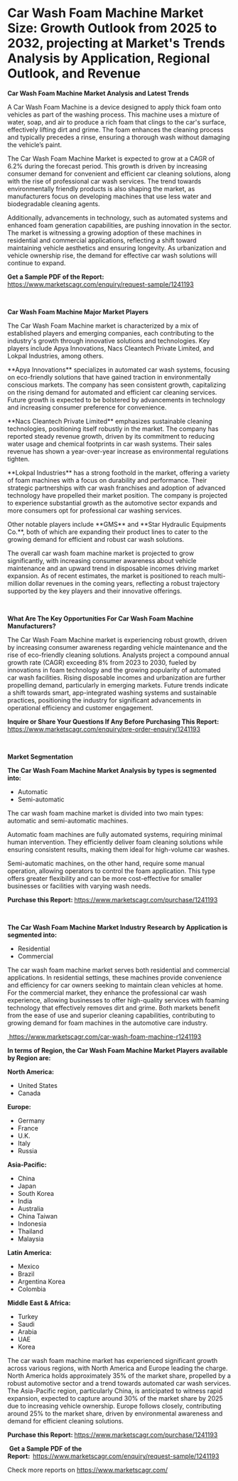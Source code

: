 <p><h1>Car Wash Foam Machine Market Size: Growth Outlook from 2025 to 2032, projecting at Market's Trends Analysis by Application, Regional Outlook, and Revenue</h1></p><p><strong>Car Wash Foam Machine Market Analysis and Latest Trends</strong></p>
<p><p>A Car Wash Foam Machine is a device designed to apply thick foam onto vehicles as part of the washing process. This machine uses a mixture of water, soap, and air to produce a rich foam that clings to the car's surface, effectively lifting dirt and grime. The foam enhances the cleaning process and typically precedes a rinse, ensuring a thorough wash without damaging the vehicle’s paint.</p><p>The Car Wash Foam Machine Market is expected to grow at a CAGR of 6.2% during the forecast period. This growth is driven by increasing consumer demand for convenient and efficient car cleaning solutions, along with the rise of professional car wash services. The trend towards environmentally friendly products is also shaping the market, as manufacturers focus on developing machines that use less water and biodegradable cleaning agents.</p><p>Additionally, advancements in technology, such as automated systems and enhanced foam generation capabilities, are pushing innovation in the sector. The market is witnessing a growing adoption of these machines in residential and commercial applications, reflecting a shift toward maintaining vehicle aesthetics and ensuring longevity. As urbanization and vehicle ownership rise, the demand for effective car wash solutions will continue to expand.</p></p>
<p><strong>Get a Sample PDF of the Report:&nbsp;</strong> <a href="https://www.marketscagr.com/enquiry/request-sample/1241193?utm_campaign=1948&utm_medium=2&utm_source=Github&utm_content=ia&utm_term=11042025&utm_id=car-wash-foam-machine">https://www.marketscagr.com/enquiry/request-sample/1241193</a></p>
<p>&nbsp;</p>
<p><strong>Car Wash Foam Machine Major Market Players</strong></p>
<p><p>The Car Wash Foam Machine market is characterized by a mix of established players and emerging companies, each contributing to the industry's growth through innovative solutions and technologies. Key players include Apya Innovations, Nacs Cleantech Private Limited, and Lokpal Industries, among others.</p><p>**Apya Innovations** specializes in automated car wash systems, focusing on eco-friendly solutions that have gained traction in environmentally conscious markets. The company has seen consistent growth, capitalizing on the rising demand for automated and efficient car cleaning services. Future growth is expected to be bolstered by advancements in technology and increasing consumer preference for convenience.</p><p>**Nacs Cleantech Private Limited** emphasizes sustainable cleaning technologies, positioning itself robustly in the market. The company has reported steady revenue growth, driven by its commitment to reducing water usage and chemical footprints in car wash systems. Their sales revenue has shown a year-over-year increase as environmental regulations tighten.</p><p>**Lokpal Industries** has a strong foothold in the market, offering a variety of foam machines with a focus on durability and performance. Their strategic partnerships with car wash franchises and adoption of advanced technology have propelled their market position. The company is projected to experience substantial growth as the automotive sector expands and more consumers opt for professional car washing services.</p><p>Other notable players include **GMS** and **Star Hydraulic Equipments Co.**, both of which are expanding their product lines to cater to the growing demand for efficient and robust car wash solutions.</p><p>The overall car wash foam machine market is projected to grow significantly, with increasing consumer awareness about vehicle maintenance and an upward trend in disposable incomes driving market expansion. As of recent estimates, the market is positioned to reach multi-million dollar revenues in the coming years, reflecting a robust trajectory supported by the key players and their innovative offerings.</p></p>
<p>&nbsp;</p>
<p><strong>What Are The Key Opportunities For Car Wash Foam Machine Manufacturers?</strong></p>
<p><p>The Car Wash Foam Machine market is experiencing robust growth, driven by increasing consumer awareness regarding vehicle maintenance and the rise of eco-friendly cleaning solutions. Analysts project a compound annual growth rate (CAGR) exceeding 8% from 2023 to 2030, fueled by innovations in foam technology and the growing popularity of automated car wash facilities. Rising disposable incomes and urbanization are further propelling demand, particularly in emerging markets. Future trends indicate a shift towards smart, app-integrated washing systems and sustainable practices, positioning the industry for significant advancements in operational efficiency and customer engagement.</p></p>
<p><strong>Inquire or Share Your Questions If Any Before Purchasing This Report:</strong> <a href="https://www.marketscagr.com/enquiry/pre-order-enquiry/1241193?utm_campaign=1948&utm_medium=2&utm_source=Github&utm_content=ia&utm_term=11042025&utm_id=car-wash-foam-machine">https://www.marketscagr.com/enquiry/pre-order-enquiry/1241193</a></p>
<p>&nbsp;</p>
<p><strong>Market Segmentation</strong></p>
<p><strong>The Car Wash Foam Machine Market Analysis by types is segmented into:</strong></p>
<p><ul><li>Automatic</li><li>Semi-automatic</li></ul></p>
<p><p>The car wash foam machine market is divided into two main types: automatic and semi-automatic machines. </p><p>Automatic foam machines are fully automated systems, requiring minimal human intervention. They efficiently deliver foam cleaning solutions while ensuring consistent results, making them ideal for high-volume car washes.</p><p>Semi-automatic machines, on the other hand, require some manual operation, allowing operators to control the foam application. This type offers greater flexibility and can be more cost-effective for smaller businesses or facilities with varying wash needs.</p></p>
<p><strong>Purchase this Report:&nbsp;</strong><a href="https://www.marketscagr.com/purchase/1241193?utm_campaign=1948&utm_medium=2&utm_source=Github&utm_content=ia&utm_term=11042025&utm_id=car-wash-foam-machine">https://www.marketscagr.com/purchase/1241193</a></p>
<p>&nbsp;</p>
<p><strong>The Car Wash Foam Machine Market Industry Research by Application is segmented into:</strong></p>
<p><ul><li>Residential</li><li>Commercial</li></ul></p>
<p><p>The car wash foam machine market serves both residential and commercial applications. In residential settings, these machines provide convenience and efficiency for car owners seeking to maintain clean vehicles at home. For the commercial market, they enhance the professional car wash experience, allowing businesses to offer high-quality services with foaming technology that effectively removes dirt and grime. Both markets benefit from the ease of use and superior cleaning capabilities, contributing to growing demand for foam machines in the automotive care industry.</p></p>
<p><a href="https://www.marketscagr.com/car-wash-foam-machine-r1241193?utm_campaign=1948&utm_medium=2&utm_source=Github&utm_content=ia&utm_term=11042025&utm_id=car-wash-foam-machine">&nbsp;https://www.marketscagr.com/car-wash-foam-machine-r1241193</a></p>
<p><strong>In terms of Region, the Car Wash Foam Machine Market Players available by Region are:</strong></p>
<p>
    <p> <strong> North America: </strong>
        <ul>
            <li>United States</li>
            <li>Canada</li>
        </ul>
        </p> 
    <p> <strong> Europe: </strong>
        <ul>
            <li>Germany</li>
            <li>France</li>
            <li>U.K.</li>
            <li>Italy</li>
            <li>Russia</li>
        </ul>
        </p> 
    <p> <strong> Asia-Pacific: </strong>
        <ul>
            <li>China</li>
            <li>Japan</li>
            <li>South Korea</li>
            <li>India</li>
            <li>Australia</li>
            <li>China Taiwan</li>
            <li>Indonesia</li>
            <li>Thailand</li>
            <li>Malaysia</li>
        </ul>
        </p> 
    <p> <strong> Latin America: </strong>
        <ul>
            <li>Mexico</li>
            <li>Brazil</li>
            <li>Argentina Korea</li>
            <li>Colombia</li>
        </ul>
        </p> 
    <p> <strong> Middle East & Africa: </strong>
        <ul>
            <li>Turkey</li>
            <li>Saudi</li>
            <li>Arabia</li>
            <li>UAE</li>
            <li>Korea</li>
        </ul>
    </p>
    </p>
<p><p>The car wash foam machine market has experienced significant growth across various regions, with North America and Europe leading the charge. North America holds approximately 35% of the market share, propelled by a robust automotive sector and a trend towards automated car wash services. The Asia-Pacific region, particularly China, is anticipated to witness rapid expansion, expected to capture around 30% of the market share by 2025 due to increasing vehicle ownership. Europe follows closely, contributing around 25% to the market share, driven by environmental awareness and demand for efficient cleaning solutions.</p></p>
<p><strong>Purchase this Report: </strong><a href="https://www.marketscagr.com/purchase/1241193?utm_campaign=1948&utm_medium=2&utm_source=Github&utm_content=ia&utm_term=11042025&utm_id=car-wash-foam-machine">https://www.marketscagr.com/purchase/1241193</a></p>
<p>&nbsp;<strong>Get a Sample PDF of the Report:&nbsp;&nbsp;</strong><a href="https://www.marketscagr.com/enquiry/request-sample/1241193?utm_campaign=1948&utm_medium=2&utm_source=Github&utm_content=ia&utm_term=11042025&utm_id=car-wash-foam-machine">https://www.marketscagr.com/enquiry/request-sample/1241193</a></p>
<p><strong></strong></p>
<p>Check more reports on <a href="https://www.marketscagr.com/?utm_campaign=1948&utm_medium=2&utm_source=Github&utm_content=ia&utm_term=11042025&utm_id=car-wash-foam-machine">https://www.marketscagr.com/</a></p>